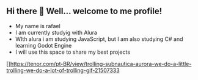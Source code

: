 ## Hi there 👋 Well... welcome to me profile!

- My name is rafael
- I am currently studyig with Alura
- WIth alura i am studying JavaScript, but I am also studying C# and learning Godot Engine
- I will use this space to share my best projects
  
[]https://tenor.com/pt-BR/view/trolling-subnautica-aurora-we-do-a-little-trolling-we-do-a-lot-of-trolling-gif-21507333


